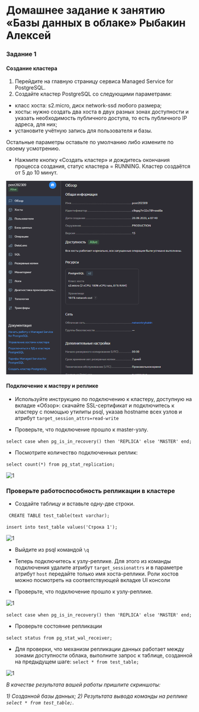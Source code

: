 # Домашнее задание к занятию «Базы данных в облаке» Рыбакин Алексей
### Задание 1

#### Создание кластера
1. Перейдите на главную страницу сервиса Managed Service for PostgreSQL.
1. Создайте кластер PostgreSQL со следующими параметрами:
- класс хоста: s2.micro, диск network-ssd любого размера;
- хосты: нужно создать два хоста в двух разных зонах доступности и указать необходимость публичного доступа, то есть публичного IP адреса, для них;
- установите учётную запись для пользователя и базы.

Остальные параметры оставьте по умолчанию либо измените по своему усмотрению.

* Нажмите кнопку «Создать кластер» и дождитесь окончания процесса создания, статус кластера = RUNNING. Кластер создаётся от 5 до 10 минут.

![1](./img/12-9_cloud.png)

#### Подключение к мастеру и реплике 

* Используйте инструкцию по подключению к кластеру, доступную на вкладке «Обзор»: cкачайте SSL-сертификат и подключитесь к кластеру с помощью утилиты psql, указав hostname всех узлов и атрибут ``` target_session_attrs=read-write ```

* Проверьте, что подключение прошло к master-узлу.

```select case when pg_is_in_recovery() then 'REPLICA' else 'MASTER' end;```

* Посмотрите количество подключенных реплик:

```select count(*) from pg_stat_replication;```

![1](./img/12-9_master.png)

### Проверьте работоспособность репликации в кластере

* Создайте таблицу и вставьте одну-две строки.

``` CREATE TABLE test_table(text varchar);```

```insert into test_table values('Строка 1');```

![1](./img/12-9_master-table.png)

* Выйдите из psql командой ` \q `

* Теперь подключитесь к узлу-реплике. Для этого из команды подключения удалите атрибут `target_sessionattrs` и в параметре атрибут ` host ` передайте только имя хоста-реплики. Роли хостов можно посмотреть на соответствующей вкладке UI консоли

* Проверьте, что подключение прошло к узлу-реплике.

![1](./img/12-9_replica.png)

```select case when pg_is_in_recovery() then 'REPLICA' else 'MASTER' end;```

* Проверьте состояние репликации

```select status from pg_stat_wal_receiver;```


* Для проверки, что механизм репликации данных работает между зонами доступности облака, выполните запрос к таблице, созданной на предыдущем шаге:
```select * from test_table;```

![1](./img/12-9_replica-table.png)

*В качестве результата вашей работы пришлите скриншоты:*

*1) Созданной базы данных;*
*2) Результата вывода команды на реплике ```select * from test_table;```.*
